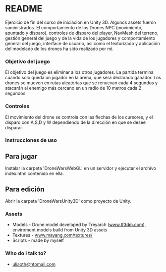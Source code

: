 # README #

Ejercicio de fin del curso de iniciación en Unity 3D. Algunos assets fueron suministrados. El comportamiento de los Drones NPC (movimiento, apuntado y disparo), controles de disparo del player, NavMesh del terreno, gestión general del juego y de la vida de los jugadores y comportamiento general del juego, interface de usuario, así como el texturizado y aplicación del modelado de los drones ha sido realizado por mi.

### Objetivo del juego ###

El objetivo del juego es eliminar a los otros jugadores. La partida termina cuando solo queda un jugador en la arena, que será declarado ganador.
Los drones se mueven en rutas aleatorias que se renuevan cada 4 segundos y atacarán al enemigo más cercano en un radio de 10 metros cada 2 segundos.

### Controles ###

El movimiento del drone se controla con las flechas de los cursores, y el disparo con A,S,D y W dependiendo de la dirección en que se desee disparar.

### Instrucciones de uso ###

## Para jugar ##

Instalar la carpeta 'DroneWarsWebGL' en un servidor y ejecutar el archivo index.html contenido en ella.

## Para edición ##

Abrir la carpeta 'DroneWarsUnity3D' como proyecto de Unity.

### Assets ###

* Models - Drone model developed by Treyarch (www.tf3dm.com), enviroment models build from Unity 3D assets
* Textures - www.mayang.com/textures/
* Scripts - made by myself

### Who do I talk to? ###

* uliaoth@htomail.com